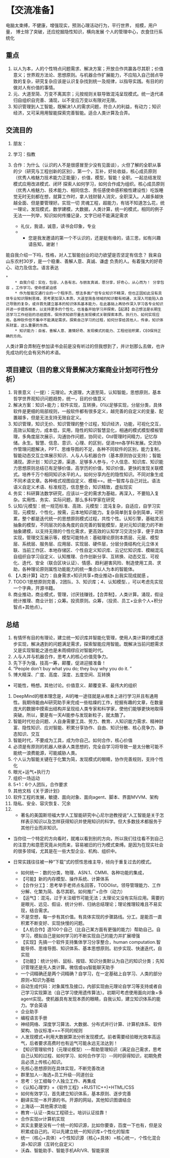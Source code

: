 # 【交流准备】
电脑太束缚，不健康，增强现实，预测心理活动行为，平行世界，
规模，用户量，
博士除了突破，还应挖掘隐性知识，横向发展
个人的管理中心，衣食住行系统化

## 重点

1. 以人为本，人的个性特点问题需求、解决方案；开放合作共赢各尽其职；价值意义；世界观方法论、思想原则。与机器合作扩展能力，不应陷入自己弱点导致的复杂，研究复杂应该是认识复杂找到统一及规律，以指导实践。有目的的做对人有价值的事情。
2. 元、大道至简、万变不离其宗；元按规则关联导致混沌呈现模式。统一迭代递归自组织自完善、涌现，以不变应万变以有限对无限。
3. 知识管理到人工智能，既解决1人的需求问题，符合人的利益，有动力；知识经济，又可采用用智能探索完善智能。适合人类计算及合弄。

## 交流目的

1. 朋友：
2. 学习：指教
3. 合作：为什么（认识的人不是很感冒至少没有见面谈），火但了解的全职从事的少（研究与工程创新的区别），第一个，互补，好处收益，核心成员原则（优秀人格魅力技术能力正能量），价值，模型，智能！全职。一起总结发现模式应用改进模式、闭环
探索人如何学习，如何合作成为组织。核心成员原则（优秀人格魅力、技术能力、相同信念、责任感使命感积极性建设性）吃饭睡觉无时无刻都在想，就算工作时，拿人钱财替人消灾，全职深入。人越多越快越全面、但是要管理好。实现一切
灵魂工程，超能力，有钱不知道怎么花，统一理论，发现模式，数学建模，大数据，人类计算，统一的模式，相同的例子无法一一列举，知识如何传播记录，文字已经不能满足需求

	* 礼仪，我请，诚意，读书会印象，专业
	* 
		* 您是我发邀请的第一个不认识的，还是挺有缘的，请三思，如有兴趣请告知，谢谢！


能自我介绍一下吗，性格，对人工智能创业的动力欲望是否坚定有信念？
我来自山东农村30岁，是一个稳重、善解人意、真诚、谦虚 负责的人。有着强大的好奇心、动力及信念。语言表达

	* 
		* 自我介绍：实在，包容，人各有志。与朋友真诚，愿分享，好奇心，从心而为！ 分享包容 。工作学习。使命感紧迫感
		* 作为智能交通行业的一个程序员，想法多面广但专业知识不精深，但也正因如此没有具体专业知识限制思维，思考更加深入本质，大道至简各领域的知识都有相通，太深入可能陷入自己导致的复杂，或许首先建立基本的知识体系基本能力，在此基础上再协作深入学习各专业知识并进一步提炼根本，以支持更多的个性化，也准备开始学习并探索，【起源】自己想法是长期生活学习工作经验的总结提炼，保持求知欲尽量去发现模式关联探索本质。执行力、如何实现应用。各种软件但不集中不能满足需求。探索自己学习的过程，如何分享给其他人，传承，知识体系财富，这么重要的东西。
		* 知识能力：自省、善解人意、激情好奇、发现模式的能力、工程经验积累，CEO保持正确的方向。


人类计算合弄制在参加读书会前是没有听过的但我想到了，并计划那么去做，也许先成功的化会有另外的术语。

## 项目建议（目的意义背景解决方案商业计划可行性分析）

1. 背景意义（一提）：元理论。大道理，大道至简，认知智能，思想原则，基本哲学世界观知识问题趋势，统一，目的价值意义
2. 解决方案：知识+能力；软件实现，互转换，01以足够实现，分层分类，具体软件是更细的局部规则，一般软件都有很多定义，越完善的自定义的变量、配置越多，但是无法支持无限自定义。
3. 知识管理，知识无价、知识管理的整个过程，知识经济，功能，可视化交互，高效认知能力，成本低，实用，隐性的知识智慧显化，相通的模式模型模板管理，多角度层次展示，沟通协作问题，协同论，Gtd管理时间精力，记忆存储。永生。智慧、信息、意识、心理、的区别，促进ren各学科发展。交流协作管理问题解决，PPT、思维导图的不足，各种不同软件的区别，能力复制，智能动态交互立体展示知识、人与人与机器合作（基本原则协议支持）；智能涌现。源计划：知识之源，渠道、足够多人参与，个人信息、知识库、知识能力思想原则总结已有足够价值，高学历的价值，知识价值，更快的发现关联模式。培养千万个相同知识水平的人。如何分享内在的隐性知识。不同对象生成不同术语文章。各种格式视图自定义、模板==。统一智库与自己对比。语法语义自定义术语、标准规范，信息整合，知识精致，虚拟现实
4. 务实：科研算法数学研究，应该以一定的需求为基础，再深入，不要陷入复杂。实用性、务实、实际问题，那么多科学家在研究
5. 认知/元模型：统一规范标准、高效、元模型：混沌复杂，自适应，自学习实现，元模型，个性化，按需，云本地知识能力。复杂简单到复杂到简单，可积累，整个都是迭代统一的思想原则模式过程，共性个性。认知引擎，基础灵活抽象的模型，不同层次的各角度的自完善的智能模型，是对元知识能力的不断抽象建模，以支持无限的个性化需求，更高效的认知学习交流分享，便于具体实现，管理交互展示等，模型可能特点：基础理论原则本质层、元层、模型层、系统层、服务层、应用层、实现层、硬件层，分层分类结构化元立体关联、当前工作区、本地存储区、个性自定义知识库、云记忆知识库、模糊混沌自组织自学习自定义、认知推理、合作创新分享、互转换、动态交互、可视化、迭代、安全（联合区块认证）、情感、趋利避害风险、制造使用工具、求助，各种理论原则属性功能能力的统一集合以人为本的智能体。
6. 【人类计算】动力：自身需求+知识共享+商业推动+自我实现成就感 。
7. TODO:1思想原则完善，2团队、3、知识库；4、认知模型、，可以考虑先实现一个字典，开源书籍。
8. 商业推动，商业模式，管理，讨厌钱赚钱，【合弄制】，人类计算。涌现，假设统计推理、商业计划；众筹。投资原则。众筹，（投资、员工+业余个人+积分智点+其他点）。

## 总结

1. 有情怀有目的有理论，建立统一知识库并智能化管理，使用人类计算的模式逐步实现，解决遇到的问题满足需求，探索智能应用智能。既解决当前问题需求又是实现智能之道也是未雨绸缪应对智能时代。
2. 人与人并与机器合作，思考人的核心价值竞争力。
3. 先下手为强，技高一筹，颠覆，促进迎接准备！
4. “People don't buy what you do; they buy why you do it. ”
5. 博大精深、广度、高度、深度、五度空间、互转换

* 可能性，畅想。其他讨论。价值意义、颠覆变革、最伟大的组织

1. DeepMind的根本理念是，AI的唯一途径就是从根本上进行学习并且有通用性。我期待能由AI研究助手来完成一些枯燥的工作，挖掘有趣的文章，在数量庞大的数据中摸索出结构并呈现给人类专家和科学家，使他们能够更快地取得突破。所以，要是有一天AI能参与发现新粒子，就太酷了。
2. 智能时代社会问题、人自身需要工具、劳力、教育、人知识能力需求、精神财富、隐性知识、应对智能、积累分享协作、自由、知识分散、核心竞争力、静态知识、交互
3. 智能时代，不要成为工具，成为你自己。如何合作，核心价值
4. 必须是有原则的机器人继承人类思想的，完全自学习将导致一是太分散可能不能统一浪费能源，可能威胁人类。
5. 个人认为智能关键在于化繁为简，发现模式的眼睛，协作完善规则，支持个性化
6. 眼光+运气+执行力
7. 组织一场运动
8. 5+1：6个人团队，合作要求
9. 其他文档《关于源计划》
10. 软件工程的发展，敏捷、面向对象、面向agent、脚本、界面MVVM、架构
11. 隐私、安全、容灾恢复、冗余
12.   - 著名的美国斯坦福大学人工智能研究中心尼尔逊教授说“人工智能是关于怎样表示知识以及怎样获得知识并使用知识的科学。但大多数技术都服务于其他行业而非知识。

  - 当你往一个特定的方向看时，就难以看到别的方向，所以我们往往看不到自己的注意力和意愿究竟从何而来，容易被旧的行为模式束缚。是因为在现实社会的很多领域，尤其是在一些大型企业、机构、组织中。
  - 日常实践往往被一种“下载”式的惯性思维主导，倾向于重复过去的模式。

	* 如何统一：数的分类，物理、ASN.1、CMMI、各种功能的集成，
	* 【可能】新的内存模型、操作系统、计算体系
	* 【合作分工】：思考举手老师点名回答，TODOlist，领导管理能力、工作分解、化繁为简、各尽其职。如何推广+合作（动力）
	* 【运气】：混沌，过于关注细节可能无法；太理论又没有实际应用。需要的是眼光、远见、假设、统计分析、归纳总结理论；理论推理较难且不易实现，结合需求。
	* 不是空想，每一步有其价值。有具体实现的步骤路线。分工。是能否一直积累不断变好、实现快慢的问题。
	* 【人机合作】造100个自己（比自己某方面有更强的能力）帮助自己。自学习，模拟自己是如何学习的不断实现自己的能力并扩展增强
	* 【实现】先搞一个软件支持集体学习分享整合，human computation.智能导师、思维导图、知识体系、基本思想原则。初步实现、快速迭代，自实现
	* 【功能】：统计分析、鼠标、按钮、知识分类默认为自己的知识分类；先知识管理还是先人类计算。微信或qq智能聊天助手
	* 一个词精确还是两个词精确？自学习，在一定基础上自学习、人类的部分原则+知识为基础
	* 自动生成代码：对象属性及接口，内部实现由元理论自学习等支持或者自己学习实现算法（自己学习使用遗传算法）。初期可考虑使用面向对象+多agent实现。使机器具有发现本质的眼睛，自我认知，建立知识体系的能力。学会英语
	* 企业助手
	* 编程语言手册
	* 神经网络、深度学习算法、大数据、分布式并行计算、计算机体系、软件架构、协议标准===不同的规则
	* 人发现模式+利用大数据算法分析发现模式。前者需要经验眼光效率高运气，后者要求高费时也有运气可能永远无法达到！
	* 【知识管理软件】（元理论模型）---帮助管理知识（满足自己需求，思考自己认知的过程、如何学习、如何合作学习）--同时获得知识，初期免费且必须上传核心知识。
	* 先核心思想原则在具体实现，不断完善改进
	* 群里加人--海选+员工升级--同道创业
	* 思考：分工细每个人独立工作、再集成
	* 《认知心理学》+《软件工程》+RUST(C++)+HTML/CSS
	* 如何有效学习，首先建立知识体系，基本原则、逐步完善
	* 翻译实现一本开源的书。开源的网站，其他知识图谱结合
	* 上海话---其他需求功能
	* 教育--认证--类似工程硕士。培训认证挂靠！
	* 合作实现or计算机实现
	* 其实主要是没有一个统一的知识源，比如你要查，百度一下也有，但是没积累成自己的。可以先建立统一的知识库+个性化的智库
	* 统一（核心+具体）+个性知识源（核心+具体）=核心统一，个性化混合源=知识源（互转化自定义）
	* 沃森、智能助手、智能手机AR/VR、智能家居

